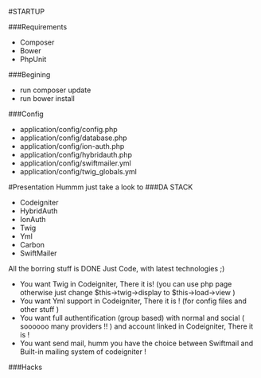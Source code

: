 #STARTUP

###Requirements
- Composer
- Bower
- PhpUnit

###Begining
- run composer update
- run bower install

###Config
- application/config/config.php
- application/config/database.php
- application/config/ion-auth.php
- application/config/hybridauth.php
- application/config/swiftmailer.yml
- application/config/twig_globals.yml

#Presentation
Hummm just take a look to 
###DA STACK
- Codeigniter
- HybridAuth
- IonAuth
- Twig
- Yml 
- Carbon
- SwiftMailer

All the borring stuff is DONE
Just Code, with latest technologies ;) 
- You want Twig in Codeigniter, There it is! (you can use php page otherwise just change $this->twig->display to $this->load->view )
- You want Yml support in Codeigniter, There it is ! (for config files and other stuff )
- You want full authentification (group based) with normal and social ( soooooo many providers !! ) and account linked in Codeigniter, There it is ! 
- You want send mail, humm you have the choice between Swiftmail and Built-in mailing system of codeigniter ! 

###Hacks

